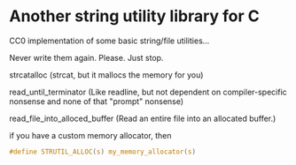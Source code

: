 # Another string utility library for C

CC0 implementation of some basic string/file utilities...

Never write them again. Please. Just stop.

strcatalloc (strcat, but it mallocs the memory for you)

read_until_terminator (Like readline, but not dependent on compiler-specific nonsense and none of that "prompt" nonsense)

read_file_into_alloced_buffer (Read an entire file into an allocated buffer.)

if you have a custom memory allocator, then 
```c
#define STRUTIL_ALLOC(s) my_memory_allocator(s)
```
